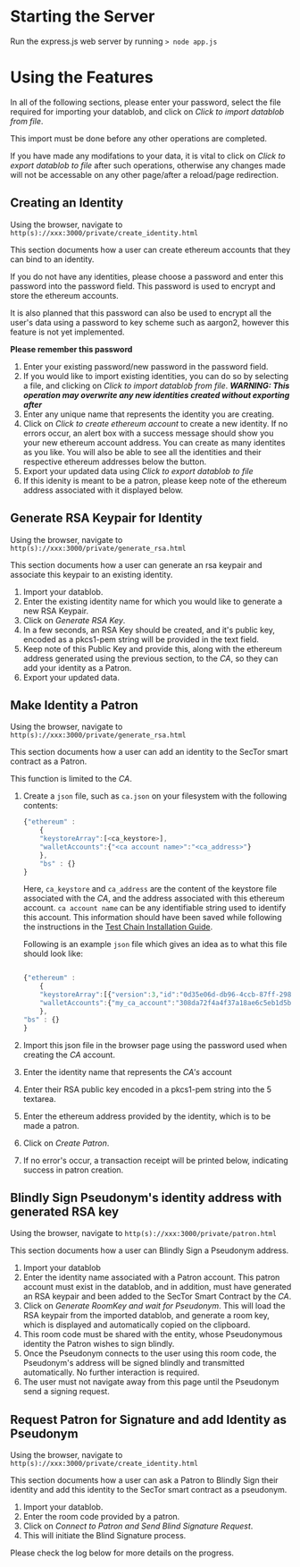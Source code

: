 # Starting the Server

Run the express.js web server by running `> node app.js`
	
# Using the Features

In all of the following sections, please enter your password, select
the file required for importing your datablob, and click on *Click to
import datablob from file*. 

This import must be done before any other operations are completed.

If you have made any modifations to your data, it is vital to click on
*Click to export datablob to file* after such operations, otherwise
any changes made will not be accessable on any other page/after a
reload/page redirection.

## Creating an Identity

Using the browser, navigate to
`http(s)://xxx:3000/private/create_identity.html`

This section documents how a user can create ethereum accounts that
they can bind to an identity.

If you do not have any identities, please choose a password and enter
this password into the password field. This password is used to
encrypt and store the ethereum accounts.

It is also planned that this password can also be used to encrypt all
the user's data using a password to key scheme such as aargon2,
however this feature is not yet implemented.

**Please remember this password**

1. Enter your existing password/new password in the password field.
2. If you would like to import existing identities, you can do so by
   selecting a file, and clicking on *Click to import datablob from
   file*. ***WARNING: This operation may overwrite any new identities
   created without exporting after***
3. Enter any unique name that represents the identity you are
   creating.
4. Click on *Click to create ethereum account* to create a new
   identity.  If no errors occur, an alert box with a success message
   should show you your new ethereum account address. You can create
   as many identites as you like. You will also be able to see all the
   identities and their respective ethereum addresses below the
   button.
5. Export your updated data using *Click to export datablob to file*
6. If this idenity is meant to be a patron, please keep note of the
   ethereum address associated with it displayed below.

## Generate RSA Keypair for Identity

Using the browser, navigate to
`http(s)://xxx:3000/private/generate_rsa.html`

This section documents how a user can generate an rsa keypair and
associate this keypair to an existing identity.

1. Import your datablob.
2. Enter the existing identity name for which you would like to
   generate a new RSA Keypair.
3. Click on *Generate RSA Key*.
4. In a few seconds, an RSA Key should be created, and it's public
   key, encoded as a pkcs1-pem string will be provided in the text
   field.
5. Keep note of this Public Key and provide this, along with the
   ethereum address generated using the previous section, to the *CA*,
   so they can add your identity as a Patron.
6. Export your updated data.

## Make Identity a Patron

Using the browser, navigate to
`http(s)://xxx:3000/private/generate_rsa.html`

This section documents how a user can add an identity to the SecTor
smart contract as a Patron.



This function is limited to the *CA*.
1. Create a `json` file, such as `ca.json` on your filesystem with the
   following contents:
   ```javascript
   {"ethereum" :
	   {
	   "keystoreArray":[<ca_keystore>],
	   "walletAccounts":{"<ca account name>":"<ca_address>"}
	   },
	   "bs" : {}
   }
   ```

   Here, `ca_keystore` and `ca_address` are the content of the
   keystore file associated with the *CA*, and the address associated
   with this ethereum account. `ca account name` can be any
   identifiable string used to identify this account. This information
   should have been saved while following the instructions in the
   [Test Chain Installation Guide](../../../Documentation/Test%20Change%20Installation%20Guide.md).

   Following is an example `json` file which gives an idea as to what
   this file should look like:
   
   ```javascript
   
   {"ethereum" :
	   {
	   "keystoreArray":[{"version":3,"id":"0d35e06d-db96-4ccb-87ff-2983323bd5b7","address":"308da72f4a4f37a18ae6c5eb1d5bf79e8265dcc8","crypto":{"ciphertext":"78d88e63969552eb80c2062b9a21ef1aaf4e2bea8572b112424661b962ae744b","cipherparams":{"iv":"1999a35a0feda93ff75e056377320443"},"cipher":"aes-128-ctr","kdf":"scrypt","kdfparams":{"dklen":32,"salt":"c57a8b50bb21b5aae7ee7f85b785a406737d3863bfdae7e226a65a03388a3ebb","n":8192,"r":8,"p":1},"mac":"6a4a248005caa279c4d473ab7dac88e65c02fea3a36421f11c160708d76c3bb3"}}],
	   "walletAccounts":{"my_ca_account":"308da72f4a4f37a18ae6c5eb1d5bf79e8265dcc8"}
	   },
   "bs" : {}
   }
   ```

2. Import this json file in the browser page using the password used
   when creating the *CA* account.
3. Enter the identity name that represents the *CA's* account
4. Enter their RSA public key encoded in a pkcs1-pem string into the
5  textarea.
6. Enter the ethereum address provided by the identity, which is to be
   made a patron.
7. Click on *Create Patron*.
8. If no error's occur, a transaction receipt will be printed below,
   indicating success in patron creation.


## Blindly Sign Pseudonym's identity address with generated RSA key

Using the browser, navigate to
`http(s)://xxx:3000/private/patron.html`

This section documents how a user can Blindly Sign a Pseudonym address.

1. Import your datablob
2. Enter the identity name associated with a Patron account. This
   patron account must exist in the datablob, and in addition, must
   have generated an RSA keypair and been added to the SecTor Smart
   Contract by the *CA*.
3. Click on *Generate RoomKey and wait for Pseudonym*. This will load
   the RSA keypair from the imported datablob, and generate a room
   key, which is displayed and automatically copied on the clipboard.
4. This room code must be shared with the entity, whose Pseudonymous
   identity the Patron wishes to sign blindly.
5. Once the Pseudonym connects to the user using this room code, the
   Pseudonym's address will be signed blindly and transmitted
   automatically. No further interaction is required.
6. The user must not navigate away from this page until the
   Pseudonym send a signing request.
## Request Patron for Signature and add Identity as Pseudonym
	
Using the browser, navigate to
`http(s)://xxx:3000/private/create_identity.html`

This section documents how a user can ask a Patron to Blindly Sign
their identity and add this identity to the SecTor smart contract as a
pseudonym.

1. Import your datablob.
2. Enter the room code provided by a patron.
3. Click on *Connect to Patron and Send Blind Signature Request*.
4. This will initiate the Blind Signature process.

Please check the log below for more details on the progress.
